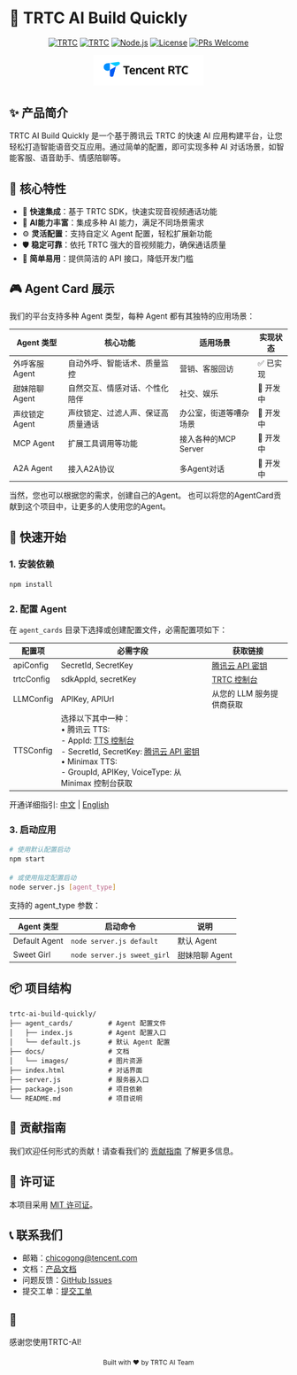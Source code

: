 # 🚀 TRTC AI Build Quickly

<div align="center">

[![TRTC](https://img.shields.io/badge/TRTC_AI-2.0.0-blue.svg)](https://cloud.tencent.com/product/trtc)
[![TRTC](https://img.shields.io/badge/AI_Agent-2.0.0-blue.svg)](https://cloud.tencent.com/document/product/647/110584)
[![Node.js](https://img.shields.io/badge/Node.js-18.0.0-green.svg)](https://nodejs.org/)
[![License](https://img.shields.io/badge/License-MIT-yellow.svg)](LICENSE)
[![PRs Welcome](https://img.shields.io/badge/PRs-welcome-brightgreen.svg)](CONTRIBUTING.md)

</div>

<div align="center">
  <img src="docs/images/logo.png" alt="logo" width="200"/>
</div>

## ✨ 产品简介

TRTC AI Build Quickly 是一个基于腾讯云 TRTC 的快速 AI 应用构建平台，让您轻松打造智能语音交互应用。通过简单的配置，即可实现多种 AI 对话场景，如智能客服、语音助手、情感陪聊等。

## 🌟 核心特性

- 🎯 **快速集成**：基于 TRTC SDK，快速实现音视频通话功能
- 🤖 **AI能力丰富**：集成多种 AI 能力，满足不同场景需求
- ⚙️ **灵活配置**：支持自定义 Agent 配置，轻松扩展新功能
- 🛡️ **稳定可靠**：依托 TRTC 强大的音视频能力，确保通话质量
- 🎨 **简单易用**：提供简洁的 API 接口，降低开发门槛

## 🎮 Agent Card 展示

我们的平台支持多种 Agent 类型，每种 Agent 都有其独特的应用场景：

<div align="center">

| Agent 类型 | 核心功能 | 适用场景 | 实现状态 |
|------------|---------|---------|---------|
| 外呼客服 Agent | 自动外呼、智能话术、质量监控 | 营销、客服回访 | ✅ 已实现 |
| 甜妹陪聊 Agent | 自然交互、情感对话、个性化陪伴 | 社交、娱乐 | 🔄 开发中 |
| 声纹锁定 Agent | 声纹锁定、过滤人声、保证高质量通话 | 办公室，街道等嘈杂场景 | 🔄 开发中 |
| MCP Agent | 扩展工具调用等功能 | 接入各种的MCP Server | 🔄 开发中 |
| A2A Agent | 接入A2A协议 | 多Agent对话 | 🔄 开发中 |

</div>
当然，您也可以根据您的需求，创建自己的Agent。
也可以将您的AgentCard贡献到这个项目中，让更多的人使用您的Agent。

## 🚀 快速开始

### 1. 安装依赖

```bash
npm install
```

### 2. 配置 Agent

在 `agent_cards` 目录下选择或创建配置文件，必需配置项如下：

| 配置项 | 必需字段 | 获取链接 |
|--------|---------|---------|
| apiConfig | SecretId, SecretKey | [腾讯云 API 密钥](https://console.cloud.tencent.com/cam/capi) |
| trtcConfig | sdkAppId, secretKey | [TRTC 控制台](https://console.cloud.tencent.com/trtc/app) |
| LLMConfig | APIKey, APIUrl | 从您的 LLM 服务提供商获取 |
| TTSConfig | 选择以下其中一种：<br>• 腾讯云 TTS:<br>  - AppId: [TTS 控制台](https://console.cloud.tencent.com/tts)<br>  - SecretId, SecretKey: [腾讯云 API 密钥](https://console.cloud.tencent.com/cam/capi)<br>• Minimax TTS:<br>  - GroupId, APIKey, VoiceType: 从 Minimax 控制台获取 |

开通详细指引: [中文](./docs/README_zh.md) | [English](./docs/README.md)

### 3. 启动应用

```bash
# 使用默认配置启动
npm start

# 或使用指定配置启动
node server.js [agent_type]
```

支持的 agent_type 参数：

| Agent 类型 | 启动命令 | 说明 |
|------------|---------|------|
| Default Agent | `node server.js default` | 默认 Agent |
| Sweet Girl | `node server.js sweet_girl` | 甜妹陪聊 Agent |


## 📦 项目结构

```
trtc-ai-build-quickly/
├── agent_cards/         # Agent 配置文件
│   ├── index.js         # Agent 配置入口
│   └── default.js       # 默认 Agent 配置
├── docs/                # 文档
│   └── images/          # 图片资源
├── index.html           # 对话界面
├── server.js            # 服务器入口
├── package.json         # 项目依赖
└── README.md            # 项目说明
```

## 🤝 贡献指南

我们欢迎任何形式的贡献！请查看我们的 [贡献指南](CONTRIBUTING.md) 了解更多信息。

## 📄 许可证

本项目采用 [MIT 许可证](LICENSE)。

## 📞 联系我们

- 邮箱：chicogong@tencent.com
- 文档：[产品文档](https://cloud.tencent.com/document/product/647/110584)
- 问题反馈：[GitHub Issues](https://github.com/yourusername/trtc-ai-build-quickly/issues)
- 提交工单：[提交工单](https://cloud.tencent.com/online-service?from=doc_647)

## 🙏 

感谢您使用TRTC-AI!

<div align="center">
  <sub>Built with ❤️ by TRTC AI Team</sub>
</div>

